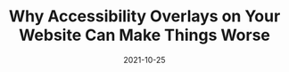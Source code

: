 ---
date: 2021-10-25
hidden: true
publisher: boiaorg
tags:
  - accessibility
  - meta
target_url: https://www.boia.org/blog/why-accessibility-overlays-on-your-website-can-make-things-worse
title: Why Accessibility Overlays on Your Website Can Make Things Worse
---